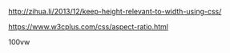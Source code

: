 http://zihua.li/2013/12/keep-height-relevant-to-width-using-css/

https://www.w3cplus.com/css/aspect-ratio.html

100vw


